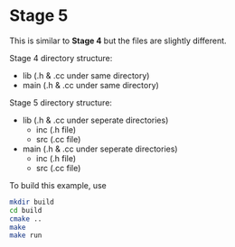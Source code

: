 # Stage 5

This is similar to **Stage 4** but the files are slightly different.

Stage 4 directory structure:

- lib (.h & .cc under same directory)
- main (.h & .cc under same directory)

Stage 5 directory structure:

- lib (.h & .cc under seperate directories)
  - inc (.h file)
  - src (.cc file)
- main (.h & .cc under seperate directories)
  - inc (.h file)
  - src (.cc file)

To build this example, use

```bash
mkdir build
cd build
cmake ..
make
make run
```
